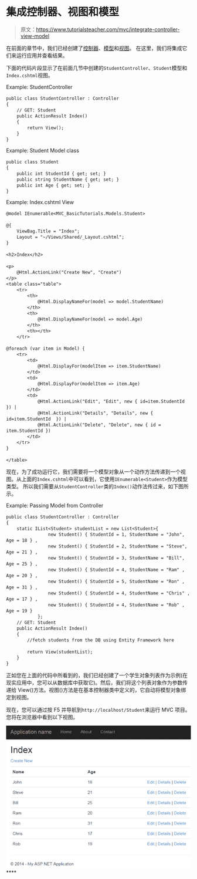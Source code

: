 # 集成控制器、视图和模型

> 原文：<https://www.tutorialsteacher.com/mvc/integrate-controller-view-model>

在前面的章节中，我们已经创建了[控制器](/mvc/mvc-controller)、[模型](/mvc/mvc-model)和[视图](/mvc/mvc-view)。 在这里，我们将集成它们来运行应用并查看结果。

下面的代码片段显示了在前面几节中创建的`StudentController`、`Student`模型和`Index.cshtml`视图。

Example: StudentController 

```
public class StudentController : Controller
{
    // GET: Student
    public ActionResult Index()
    {
        return View();
    }
} 
```

Example: Student Model class 

```
public class Student
{
    public int StudentId { get; set; }
    public string StudentName { get; set; }
    public int Age { get; set; }
} 
```

Example: Index.cshtml View 

```
@model IEnumerable<MVC_BasicTutorials.Models.Student>

@{
    ViewBag.Title = "Index";
    Layout = "~/Views/Shared/_Layout.cshtml";
}

<h2>Index</h2>

<p>
    @Html.ActionLink("Create New", "Create")
</p>
<table class="table">
    <tr>
        <th>
            @Html.DisplayNameFor(model => model.StudentName)
        </th>
        <th>
            @Html.DisplayNameFor(model => model.Age)
        </th>
        <th></th>
    </tr>

@foreach (var item in Model) {
    <tr>
        <td>
            @Html.DisplayFor(modelItem => item.StudentName)
        </td>
        <td>
            @Html.DisplayFor(modelItem => item.Age)
        </td>
        <td>
            @Html.ActionLink("Edit", "Edit", new { id=item.StudentId }) |
            @Html.ActionLink("Details", "Details", new { id=item.StudentId  }) |
            @Html.ActionLink("Delete", "Delete", new { id = item.StudentId })
        </td>
    </tr>
}

</table>
```

现在，为了成功运行它，我们需要将一个模型对象从一个动作方法传递到一个视图。从上面的`Index.cshtml`中可以看到，它使用`IEnumerable<Student>`作为模型类型。 所以我们需要从`StudentController`类的`Index()`动作法传过来，如下图所示。

Example: Passing Model from Controller 

```
public class StudentController : Controller
{
    static IList<Student> studentList = new List<Student>{ 
                new Student() { StudentId = 1, StudentName = "John", Age = 18 } ,
                new Student() { StudentId = 2, StudentName = "Steve",  Age = 21 } ,
                new Student() { StudentId = 3, StudentName = "Bill",  Age = 25 } ,
                new Student() { StudentId = 4, StudentName = "Ram" , Age = 20 } ,
                new Student() { StudentId = 5, StudentName = "Ron" , Age = 31 } ,
                new Student() { StudentId = 4, StudentName = "Chris" , Age = 17 } ,
                new Student() { StudentId = 4, StudentName = "Rob" , Age = 19 } 
            };
    // GET: Student
    public ActionResult Index()
    {
        //fetch students from the DB using Entity Framework here

        return View(studentList);
    }
} 
```

正如您在上面的代码中所看到的，我们已经创建了一个学生对象列表作为示例(在现实应用中，您可以从数据库中获取它)。然后，我们将这个列表对象作为参数传递给 View()方法。视图()方法是在基本控制器类中定义的，它自动将模型对象绑定到视图。

现在，您可以通过按 F5 并导航到`http://localhost/Student`来运行 MVC 项目。您将在浏览器中看到以下视图。

[![View Page in Browser](img/a353c7ae3163145f369cc8c6ee43c275.png)](../../Content/images/mvc/index-view.png)****